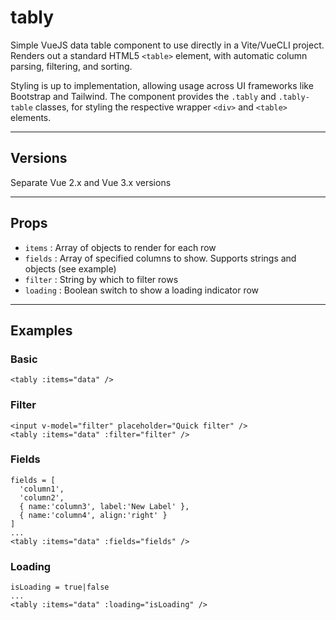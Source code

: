 # tably
Simple VueJS data table component to use directly in a Vite/VueCLI project. Renders out a standard HTML5 `<table>` element, with automatic column parsing, filtering, and sorting.

Styling is up to implementation, allowing usage across UI frameworks like Bootstrap and Tailwind. The component provides the `.tably` and `.tably-table` classes, for styling the respective wrapper `<div>` and `<table>` elements.

---

## Versions
Separate Vue 2.x and Vue 3.x versions

---

## Props
- `items` : Array of objects to render for each row
- `fields` : Array of specified columns to show. Supports strings and objects (see example)
- `filter` : String by which to filter rows
- `loading` : Boolean switch to show a loading indicator row

---

## Examples

### Basic
```
<tably :items="data" />
```

### Filter
```
<input v-model="filter" placeholder="Quick filter" />
<tably :items="data" :filter="filter" />
```

### Fields
```
fields = [
  'column1',
  'column2',
  { name:'column3', label:'New Label' },
  { name:'column4', align:'right' }
]
...
<tably :items="data" :fields="fields" />
```

### Loading
```
isLoading = true|false
...
<tably :items="data" :loading="isLoading" />
```
